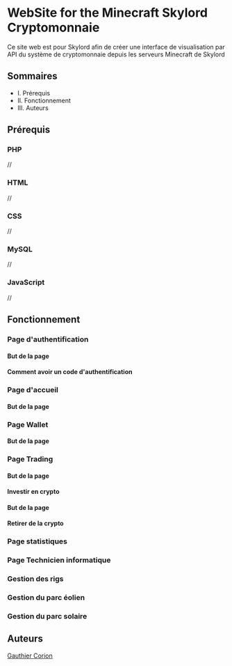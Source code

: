 # WebSite for the Minecraft Skylord Cryptomonnaie
Ce site web est pour Skylord afin de créer une interface de visualisation par API du système de cryptomonnaie depuis les serveurs Minecraft de Skylord

## Sommaires
<ul> 
    <li>I. Prérequis</li>
    <li>II. Fonctionnement</li>
    <li>III. Auteurs</li>
</ul>

## Prérequis
### PHP
//
### HTML
//
### CSS
//
### MySQL
//
### JavaScript
//

## Fonctionnement
### Page d'authentification 
#### But de la page
#### Comment avoir un code d'authentification
### Page d'accueil 
#### But de la page 
### Page Wallet
#### But de la page 
### Page Trading
#### But de la page 
#### Investir en crypto
#### But de la page 
#### Retirer de la crypto
### Page statistiques
### Page Technicien informatique
### Gestion des rigs
### Gestion du parc éolien
### Gestion du parc solaire 


## Auteurs
[Gauthier Corion](https://github.com/MisterGranti67)
